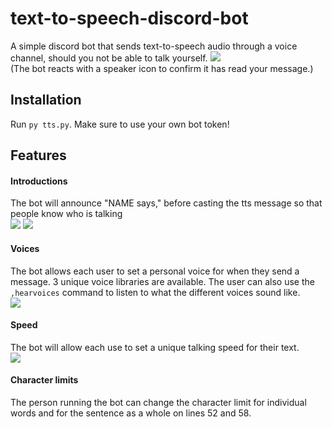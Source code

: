 # text-to-speech-discord-bot
A simple discord bot that sends text-to-speech audio through a voice channel, should you not be able to talk yourself.
![](https://i.ibb.co/GC5X4NY/Screenshot-2022-04-12-120722.png)\
(The bot reacts with a speaker icon to confirm it has read your message.)

## Installation 
Run `py tts.py`. Make sure to use your own bot token!

## Features
#### Introductions
The bot will announce "NAME says," before casting the tts message so that people know who is talking\
![](https://i.ibb.co/ZBsvkfz/Screenshot-2022-04-12-120253.png)
![](https://i.ibb.co/4m9ffrV/Screenshot-2022-04-12-120420.png)

#### Voices
The bot allows each user to set a personal voice for when they send a message. 3 unique voice libraries are available. The user can also use the `,hearvoices` command to listen to what the different voices sound like.\
![](https://i.ibb.co/xXVfrYf/Screenshot-2022-04-12-120541.png)

#### Speed
The bot will allow each use to set a unique talking speed for their text.\
![](https://i.ibb.co/r4wPMyw/Screenshot-2022-04-12-120632.png)

#### Character limits
The person running the bot can change the character limit for individual words and for the sentence as a whole on lines 52 and 58.
